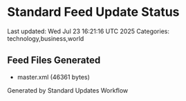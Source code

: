 # Standard Feed Update Status
Last updated: Wed Jul 23 16:21:16 UTC 2025
Categories: technology,business,world

## Feed Files Generated
- master.xml (46361 bytes)

Generated by Standard Updates Workflow
